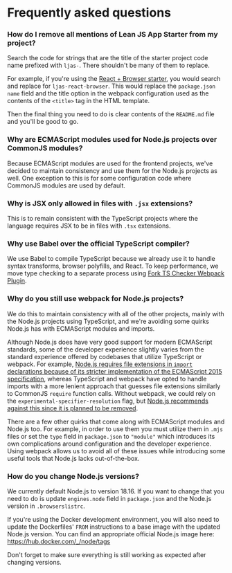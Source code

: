 # Frequently asked questions

### How do I remove all mentions of Lean JS App Starter from my project?

Search the code for strings that are the title of the starter project code name prefixed with `ljas-`. There shouldn't be many of them to replace.

For example, if you're using the [React + Browser starter](https://github.com/mattlean/lean-js-app-starter/tree/master/starters/react-browser), you would search and replace for `ljas-react-browser`. This would replace the `package.json` `name` field and the title option in the webpack configuration used as the contents of the `<title>` tag in the HTML template.

Then the final thing you need to do is clear contents of the `README.md` file and you'll be good to go.

### Why are ECMAScript modules used for Node.js projects over CommonJS modules?

Because ECMAScript modules are used for the frontend projects, we've decided to maintain consistency and use them for the Node.js projects as well. One exception to this is for some configuration code where CommonJS modules are used by default.

### Why is JSX only allowed in files with `.jsx` extensions?

This is to remain consistent with the TypeScript projects where the language requires JSX to be in files with `.tsx` extensions.

### Why use Babel over the official TypeScript compiler?

We use Babel to compile TypeScript because we already use it to handle syntax transforms, browser polyfills, and React. To keep performance, we move type checking to a separate process using [Fork TS Checker Webpack Plugin](https://github.com/TypeStrong/fork-ts-checker-webpack-plugin).

### Why do you still use webpack for Node.js projects?

We do this to maintain consistency with all of the other projects, mainly with the Node.js projects using TypeScript, and we're avoiding some quirks Node.js has with ECMAScript modules and imports.

Although Node.js does have very good support for modern ECMAScript standards, some of the developer experience slightly varies from the standard experience offered by codebases that utilize TypeScript or webpack. For example, [Node.js requires file extensions in `import` declarations because of its stricter implementation of the ECMAScript 2015 specification](https://nodejs.org/api/esm.html#mandatory-file-extensions), whereas TypeScript and webpack have opted to handle imports with a more lenient approach that guesses file extensions similarly to CommonJS `require` function calls. Without webpack, we could rely on the `experimental-specifier-resolution` flag, but [Node.js recommends against this since it is planned to be removed](https://nodejs.org/dist/latest-v18.x/docs/api/esm.html#customizing-esm-specifier-resolution-algorithm).

There are a few other quirks that come along with ECMAScript modules and Node.js too. For example, in order to use them you must utilize them in `.mjs` files or
set the `type` field in `package.json` to `"module"` which introduces its own complications around configuration and the developer experience. Using webpack allows us to avoid all of these issues while introducing some useful tools that Node.js lacks out-of-the-box.

### How do you change Node.js versions?

We currently default Node.js to version 18.16. If you want to change that you need to do is update `engines.node` field in `package.json` and the Node.js version in `.browserslistrc`.

If you're using the Docker development environment, you will also need to update the Dockerfiles' `FROM` instructions to a base image with the updated Node.js version. You can find an appropriate official Node.js image here: https://hub.docker.com/_/node/tags

Don't forget to make sure everything is still working as expected after changing versions.

